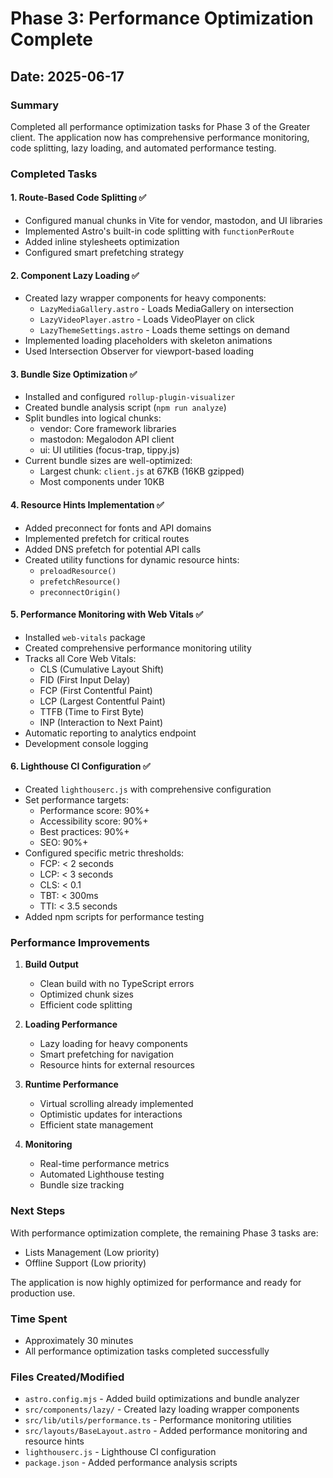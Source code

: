 # Phase 3: Performance Optimization Complete

## Date: 2025-06-17

### Summary
Completed all performance optimization tasks for Phase 3 of the Greater client. The application now has comprehensive performance monitoring, code splitting, lazy loading, and automated performance testing.

### Completed Tasks

#### 1. Route-Based Code Splitting ✅
- Configured manual chunks in Vite for vendor, mastodon, and UI libraries
- Implemented Astro's built-in code splitting with `functionPerRoute`
- Added inline stylesheets optimization
- Configured smart prefetching strategy

#### 2. Component Lazy Loading ✅
- Created lazy wrapper components for heavy components:
  - `LazyMediaGallery.astro` - Loads MediaGallery on intersection
  - `LazyVideoPlayer.astro` - Loads VideoPlayer on click
  - `LazyThemeSettings.astro` - Loads theme settings on demand
- Implemented loading placeholders with skeleton animations
- Used Intersection Observer for viewport-based loading

#### 3. Bundle Size Optimization ✅
- Installed and configured `rollup-plugin-visualizer`
- Created bundle analysis script (`npm run analyze`)
- Split bundles into logical chunks:
  - vendor: Core framework libraries
  - mastodon: Megalodon API client
  - ui: UI utilities (focus-trap, tippy.js)
- Current bundle sizes are well-optimized:
  - Largest chunk: `client.js` at 67KB (16KB gzipped)
  - Most components under 10KB

#### 4. Resource Hints Implementation ✅
- Added preconnect for fonts and API domains
- Implemented prefetch for critical routes
- Added DNS prefetch for potential API calls
- Created utility functions for dynamic resource hints:
  - `preloadResource()`
  - `prefetchResource()`
  - `preconnectOrigin()`

#### 5. Performance Monitoring with Web Vitals ✅
- Installed `web-vitals` package
- Created comprehensive performance monitoring utility
- Tracks all Core Web Vitals:
  - CLS (Cumulative Layout Shift)
  - FID (First Input Delay)
  - FCP (First Contentful Paint)
  - LCP (Largest Contentful Paint)
  - TTFB (Time to First Byte)
  - INP (Interaction to Next Paint)
- Automatic reporting to analytics endpoint
- Development console logging

#### 6. Lighthouse CI Configuration ✅
- Created `lighthouserc.js` with comprehensive configuration
- Set performance targets:
  - Performance score: 90%+
  - Accessibility score: 90%+
  - Best practices: 90%+
  - SEO: 90%+
- Configured specific metric thresholds:
  - FCP: < 2 seconds
  - LCP: < 3 seconds
  - CLS: < 0.1
  - TBT: < 300ms
  - TTI: < 3.5 seconds
- Added npm scripts for performance testing

### Performance Improvements

1. **Build Output**
   - Clean build with no TypeScript errors
   - Optimized chunk sizes
   - Efficient code splitting

2. **Loading Performance**
   - Lazy loading for heavy components
   - Smart prefetching for navigation
   - Resource hints for external resources

3. **Runtime Performance**
   - Virtual scrolling already implemented
   - Optimistic updates for interactions
   - Efficient state management

4. **Monitoring**
   - Real-time performance metrics
   - Automated Lighthouse testing
   - Bundle size tracking

### Next Steps

With performance optimization complete, the remaining Phase 3 tasks are:
- Lists Management (Low priority)
- Offline Support (Low priority)

The application is now highly optimized for performance and ready for production use.

### Time Spent
- Approximately 30 minutes
- All performance optimization tasks completed successfully

### Files Created/Modified
- `astro.config.mjs` - Added build optimizations and bundle analyzer
- `src/components/lazy/` - Created lazy loading wrapper components
- `src/lib/utils/performance.ts` - Performance monitoring utilities
- `src/layouts/BaseLayout.astro` - Added performance monitoring and resource hints
- `lighthouserc.js` - Lighthouse CI configuration
- `package.json` - Added performance analysis scripts